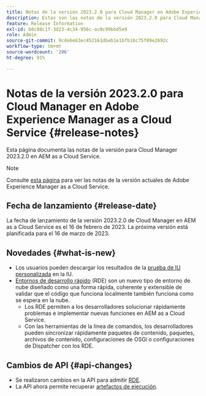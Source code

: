 ```yaml
---
title: Notas de la versión 2023.2.0 para Cloud Manager en Adobe Experience Manager as a Cloud Service
description: Estas son las notas de la versión 2023.2.0 para Cloud Manager en AEM as a Cloud Service.
feature: Release Information
exl-id: b8c08c1f-3d23-4c34-956c-ac0c99bbd5e9
role: Admin
source-git-commit: 9cde6e63ec452161dbeb1e1bfb10c75f89e2692c
workflow-type: tm+mt
source-wordcount: '206'
ht-degree: 91%

---
```


# Notas de la versión 2023.2.0 para Cloud Manager en Adobe Experience Manager as a Cloud Service {#release-notes}

Esta página documenta las notas de la versión para Cloud Manager 2023.2.0 en AEM as a Cloud Service.

>[!NOTE]
>
>Consulte [esta página](/help/release-notes/release-notes-cloud/release-notes-current.md) para ver las notas de la versión actuales de Adobe Experience Manager as a Cloud Service.

## Fecha de lanzamiento {#release-date}

La fecha de lanzamiento de la versión 2023.2.0 de Cloud Manager en AEM as a Cloud Service es el 16 de febrero de 2023. La próxima versión está planificada para el 16 de marzo de 2023.

## Novedades {#what-is-new}

* Los usuarios pueden descargar los resultados de la [prueba de IU personalizada](/help/implementing/cloud-manager/ui-testing.md) en la IU.
* [Entornos de desarrollo rápido](/help/implementing/developing/introduction/rapid-development-environments.md) (RDE) son un nuevo tipo de entorno de nube diseñado como una forma rápida, coherente y extensible de validar que el código que funciona localmente también funciona como se espera en la nube.
   * Los RDE permiten a los desarrolladores solucionar rápidamente problemas e implementar nuevas funciones en AEM as a Cloud Service.
   * Con las herramientas de la línea de comandos, los desarrolladores pueden sincronizar rápidamente paquetes de contenido, paquetes, archivos de contenido, configuraciones de OSGi o configuraciones de Dispatcher con los RDE.

## Cambios de API {#api-changes}

* Se realizaron cambios en la API para admitir [RDE](https://developer.adobe.com/experience-cloud/cloud-manager/reference/api/#tag/Rapid-Development-Environments).
* La API ahora permite recuperar [artefactos de ejecución](https://developer.adobe.com/experience-cloud/cloud-manager/reference/api/#tag/Execution-Artifacts).
